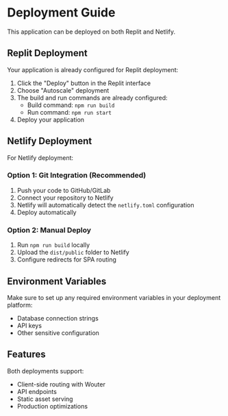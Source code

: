 
# Deployment Guide

This application can be deployed on both Replit and Netlify.

## Replit Deployment

Your application is already configured for Replit deployment:

1. Click the "Deploy" button in the Replit interface
2. Choose "Autoscale" deployment
3. The build and run commands are already configured:
   - Build command: `npm run build`
   - Run command: `npm run start`
4. Deploy your application

## Netlify Deployment

For Netlify deployment:

### Option 1: Git Integration (Recommended)
1. Push your code to GitHub/GitLab
2. Connect your repository to Netlify
3. Netlify will automatically detect the `netlify.toml` configuration
4. Deploy automatically

### Option 2: Manual Deploy
1. Run `npm run build` locally
2. Upload the `dist/public` folder to Netlify
3. Configure redirects for SPA routing

## Environment Variables

Make sure to set up any required environment variables in your deployment platform:
- Database connection strings
- API keys
- Other sensitive configuration

## Features

Both deployments support:
- Client-side routing with Wouter
- API endpoints
- Static asset serving
- Production optimizations
